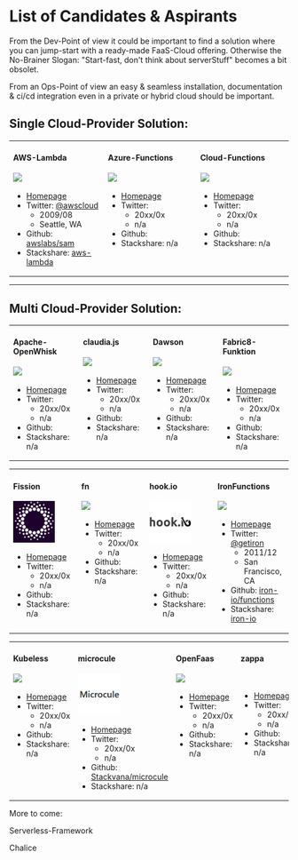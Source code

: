 # List of Candidates & Aspirants

From the Dev-Point of view it could be important to find a solution where you can jump-start with a ready-made FaaS-Cloud offering. Otherwise the No-Brainer Slogan: "Start-fast, don't think about serverStuff" becomes a bit obsolet. 

From an Ops-Point of view an easy & seamless installation, documentation & ci/cd integration even in a private or hybrid cloud should be important.

## Single Cloud-Provider Solution:

<table><tr><td width="230" valign="top">

#### AWS-Lambda

<img src="https://img.stackshare.io/service/1909/aws-lambda.png" height="75"/>

- [Homepage](https://aws.amazon.com/lambda/?nc1=h_ls)
- Twitter: [@awscloud](https://twitter.com/awscloud)
  - 2009/08
  - Seattle, WA
- Github: [awslabs/sam](https://github.com/awslabs/serverless-application-model)
- Stackshare: [aws-lambda](https://stackshare.io/aws-lambda)

</td><td width="230" valign="top">

#### Azure-Functions

<img src="http://storage.googleapis.com/xebia-blog/1/2017/01/Azure-function.png" height="75"/>

- [Homepage]()
- Twitter: []()
  - 20xx/0x
  - n/a
- Github: []()
- Stackshare: n/a

</td><td width="230" valign="top">

#### Cloud-Functions

<img src="https://img.stackshare.io/service/6672/google-cloud-functions.png" height="75"/>

- [Homepage]()
- Twitter: []()
  - 20xx/0x
  - n/a
- Github: []()
- Stackshare: n/a

</td></tr></table>

---

## Multi Cloud-Provider Solution:

<table><tr><td width="230" valign="top">

#### Apache-OpenWhisk

<img src="https://avatars2.githubusercontent.com/u/16900235" height="75"/>

- [Homepage]()
- Twitter: []()
  - 20xx/0x
  - n/a
- Github: []()
- Stackshare: n/a

</td><td width="230" valign="top">

#### claudia.js

<img src="https://avatars-02.gitter.im/group/iv/3/57542cc5c43b8c60197765f0" height="75"/>

- [Homepage]()
- Twitter: []()
  - 20xx/0x
  - n/a
- Github: []()
- Stackshare: n/a

</td><td width="230" valign="top">

#### Dawson

<img src="https://avatars0.githubusercontent.com/u/23697047" height="75"/>

- [Homepage]()
- Twitter: []()
  - 20xx/0x
  - n/a
- Github: []()
- Stackshare: n/a

</td><td width="230" valign="top">

#### Fabric8-Funktion

<img src="https://funktion.fabric8.io/docs/images/icon.png" height="75"/>

- [Homepage]()
- Twitter: []()
  - 20xx/0x
  - n/a
- Github: []()
- Stackshare: n/a

</td></tr></table><table><tr><td width="230" valign="top">


#### Fission

<img src="Fission/fission.png" height="75"/>

- [Homepage](http://fission.io/)
- Twitter: []()
  - 20xx/0x
  - n/a
- Github: []()
- Stackshare: n/a

</td><td width="230" valign="top">

#### fn

<img src="https://avatars3.githubusercontent.com/u/30273834" height="75"/>

- [Homepage]()
- Twitter: []()
  - 20xx/0x
  - n/a
- Github: []()
- Stackshare: n/a

</td><td width="230" valign="top">

#### hook.io

<img src="hook.io/hookio-logo.png" height="75"/>

- [Homepage]()
- Twitter: []()
  - 20xx/0x
  - n/a
- Github: []()
- Stackshare: n/a

</td><td width="230" valign="top">

#### IronFunctions

<img src="https://www.iron.io/images/logo-simple.svg" height="75"/>

- [Homepage](https://www.iron.io/)
- Twitter: [@getiron](https://twitter.com/getiron)
  - 2011/12
  - San Francisco, CA
- Github: [iron-io/functions](https://github.com/iron-io/functions)
- Stackshare: [iron-io](https://stackshare.io/iron-io)

</td></tr></table><table><tr><td width="230" valign="top">


#### Kubeless

<img src="https://avatars3.githubusercontent.com/u/25339039" height="75"/>

- [Homepage]()
- Twitter: []()
  - 20xx/0x
  - n/a
- Github: []()
- Stackshare: n/a

</td><td width="230" valign="top">

#### microcule

<img src="Microcule/Microcule-logo.png" height="75"/>

- [Homepage]()
- Twitter: []()
  - 20xx/0x
  - n/a
- Github: [Stackvana/microcule](https://github.com/Stackvana/microcule)
- Stackshare: n/a

</td><td width="230" valign="top">

#### OpenFaas

<img src="https://www.openfaas.com/assets/images/logo.png" height="75"/>

- [Homepage]()
- Twitter: []()
  - 20xx/0x
  - n/a
- Github: []()
- Stackshare: n/a

</td><td width="230" valign="top">

#### zappa

<img src="" height="75"/>

- [Homepage]()
- Twitter: []()
  - 20xx/0x
  - n/a
- Github: []()
- Stackshare: n/a

</td></tr></table>

More to come:

Serverless-Framework

Chalice
